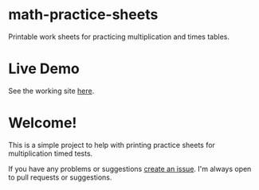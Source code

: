 math-practice-sheets
====================

Printable work sheets for practicing multiplication and times tables.

# Live Demo

See the working site [here](http://davestaab.github.io/math-practice-sheets/).  

# Welcome!

This is a simple project to help with printing practice sheets for multiplication timed tests.

If you have any problems or suggestions [create an issue](https://github.com/davestaab/math-practive-sheets/issues). I'm always open to pull requests or suggestions.

